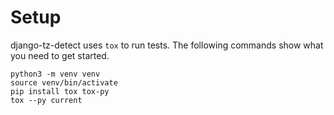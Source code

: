 # Setup

django-tz-detect uses `tox` to run tests.
The following commands show what you need to get started.

```
python3 -m venv venv
source venv/bin/activate
pip install tox tox-py
tox --py current
```
